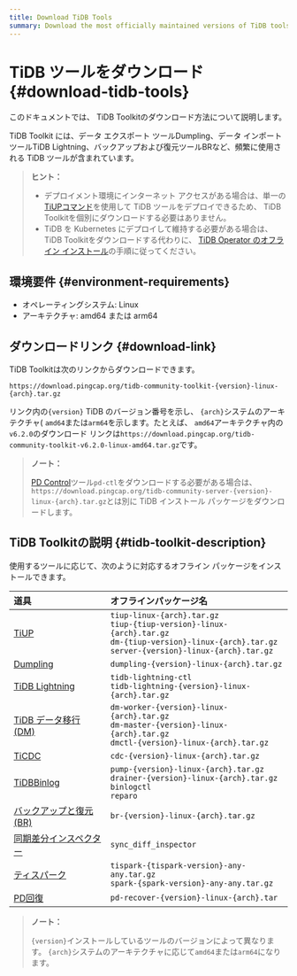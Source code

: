 ```yaml
---
title: Download TiDB Tools
summary: Download the most officially maintained versions of TiDB tools.
---
```


# TiDB ツールをダウンロード {#download-tidb-tools}

このドキュメントでは、 TiDB Toolkitのダウンロード方法について説明します。

TiDB Toolkit には、データ エクスポート ツールDumpling、データ インポート ツールTiDB Lightning、バックアップおよび復元ツールBRなど、頻繁に使用される TiDB ツールが含まれています。

> **ヒント：**
>
> -   デプロイメント環境にインターネット アクセスがある場合は、単一の[TiUPコマンド](/tiup/tiup-component-management.md)を使用して TiDB ツールをデプロイできるため、 TiDB Toolkitを個別にダウンロードする必要はありません。
> -   TiDB を Kubernetes にデプロイして維持する必要がある場合は、 TiDB Toolkitをダウンロードする代わりに、 [TiDB Operator のオフライン インストール](https://docs.pingcap.com/tidb-in-kubernetes/stable/deploy-tidb-operator#offline-installation)の手順に従ってください。

## 環境要件 {#environment-requirements}

-   オペレーティングシステム: Linux
-   アーキテクチャ: amd64 または arm64

## ダウンロードリンク {#download-link}

TiDB Toolkitは次のリンクからダウンロードできます。

```
https://download.pingcap.org/tidb-community-toolkit-{version}-linux-{arch}.tar.gz
```

リンク内の`{version}` TiDB のバージョン番号を示し、 `{arch}`システムのアーキテクチャ( `amd64`または`arm64`を示します。たとえば、 `amd64`アーキテクチャ内の`v6.2.0`のダウンロード リンクは`https://download.pingcap.org/tidb-community-toolkit-v6.2.0-linux-amd64.tar.gz`です。

> **ノート：**
>
> [PD Control](/pd-control.md)ツール`pd-ctl`をダウンロードする必要がある場合は、 `https://download.pingcap.org/tidb-community-server-{version}-linux-{arch}.tar.gz`とは別に TiDB インストール パッケージをダウンロードします。

## TiDB Toolkitの説明 {#tidb-toolkit-description}

使用するツールに応じて、次のように対応するオフライン パッケージをインストールできます。

| 道具                                                                                                                                     | オフラインパッケージ名                                                                                                                                                         |
| :------------------------------------------------------------------------------------------------------------------------------------- | :------------------------------------------------------------------------------------------------------------------------------------------------------------------ |
| [TiUP](/tiup/tiup-overview.md)                                                                    | `tiup-linux-{arch}.tar.gz` <br/>`tiup-{tiup-version}-linux-{arch}.tar.gz` <br/>`dm-{tiup-version}-linux-{arch}.tar.gz` <br/> `server-{version}-linux-{arch}.tar.gz` |
| [Dumpling](/dumpling-overview.md)                                                                  | `dumpling-{version}-linux-{arch}.tar.gz`                                                                                                                            |
| [TiDB Lightning](/tidb-lightning/tidb-lightning-overview.md)                  | `tidb-lightning-ctl` <br/>`tidb-lightning-{version}-linux-{arch}.tar.gz`                                                                                            |
| [TiDB データ移行 (DM)](/dm/dm-overview.md)                                                                 | `dm-worker-{version}-linux-{arch}.tar.gz` <br/>`dm-master-{version}-linux-{arch}.tar.gz` <br/>`dmctl-{version}-linux-{arch}.tar.gz`                                 |
| [TiCDC](/ticdc/ticdc-overview.md)                                                               | `cdc-{version}-linux-{arch}.tar.gz`                                                                                                                                 |
| [TiDBBinlog](/tidb-binlog/tidb-binlog-overview.md)                                  | `pump-{version}-linux-{arch}.tar.gz` <br/>`drainer-{version}-linux-{arch}.tar.gz` <br/>`binlogctl` <br/>`reparo`                                                    |
| [バックアップと復元 (BR)](/br/backup-and-restore-overview.md)                                  | `br-{version}-linux-{arch}.tar.gz`                                                                                                                                  |
| [同期差分インスペクター](/sync-diff-inspector/sync-diff-inspector-overview.md) | `sync_diff_inspector`                                                                                                                                               |
| [ティスパーク](/tispark-overview.md)                                                                      | `tispark-{tispark-version}-any-any.tar.gz` <br/>`spark-{spark-version}-any-any.tar.gz`                                                                              |
| [PD回復](/pd-recover.md)                                                                                    | `pd-recover-{version}-linux-{arch}.tar`                                                                                                                             |

> **ノート：**
>
> `{version}`インストールしているツールのバージョンによって異なります。 `{arch}`システムのアーキテクチャに応じて`amd64`または`arm64`になります。
